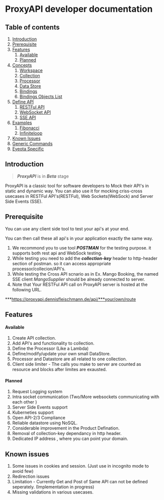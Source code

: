 # ProxyAPI developer documentation

## Table of contents
1. [Introduction](#introduction)
2. [Prerequisite](#prerequisite)
3. [Features](#features)
    1. [Available](#available-features)
    2. [Planned](#planned-features)
3. [Concepts](concepts.md)
    1. [Workspace](concepts.md/#workspace)
    1. [Collection](concepts.md/#collection)
    1. [Processor](concepts.md/#processor)
    1. [Data Store](concepts.md/#datastore)
    1. [Bindings](concepts.md/#bindings)
    1. [Bindings Objects List](bindings.md)
4. [Define API](api.md)
    1. [RESTFul API](api.md#restful)
    1. [WebSocket API](api.md#websock)
    1. [SSE API](api.md#sse)
5. [Examples](example.md)
    1. [Fibonacci](examples/fibonacci.md)
    2. [Infiniteloop](examples/infiniteloop.md)
5. [Known Issues](#known-issues)
4. [Generic Commands](commands.md)
5. [Eyeota Specific](eyeota.md)

## Introduction <a name="introduction"></a>

> ***ProxyAPI*** is in ***Beta*** stage

ProxyAPI is a classic tool for software developers to Mock their API's in static and dynamic way.
You can also use it for mocking criss-cross usecases in RESTFul API's(RESTFul), Web Sockets(WebSock) and Server Side Events (SSE).

## Prerequisite <a name="prerequisite"></a>

You can use any client side tool to test your api's at your end. 

You can then call these all api's in your application exactly the same way.

1. We recommond you to use tool ***POSTMAN*** for the testing purpose. it supports both rest api and WebSock testing.
2. While testing you need to add the ***collection-key*** header to http-header section of postman. so it can access appropriate processor/collecion/API's.
3. While testing the Cross API scnario as in Ex. Mango Booking, the named SSE client *MangoSupplier* should be already connected to server.
4. Note that Your RESTFul API call on ProxyAPI server is hosted at the following URL.

***https://proxyapi.dennisfleischmann.de/api/***your/own/route &nbsp;&nbsp;

## Features  <a name="features"></a>

#### Available <a name="available-features"></a>
1. Create API collection.
2. Add API's and functionality to collection.
3. Define the Processor (Like a Lambda)
4. Define/modify/update your own small DataStore.
5. Processor and Datastore are all related to one collection.
6. Client side limiter - The calls you make to server are counted as resource and blocks after limites are exausted.

#### Planned  <a name="planned-features"></a>
1. Request Logging system
2. Intra socket communication (Two/More websockets communicating with each other )
3. Server Side Events support
4. Kuberneties support
5. Open API-2/3 Compliance
6. Reliable datastore using NoSQL.
7. Considerable improvement in the Product Defination.
8. Removal of collection-key dependancy in http header.
9. Dedicated IP address , where you can point your domain.

## Known issues  <a name="known-issues"></a>
1. Some issues in cookies and session. (Just use in incognito mode to avoid few)
2. Redirection issues
3. Limitation - Currently Get and Post of Same API can not be defined seperately. (Implementation in progress)
4. Missing validations in various usecases.